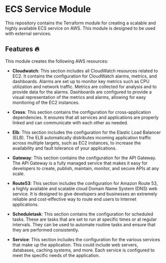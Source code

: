 # ECS Service Module

This repository contains the Terraform module for creating a scalable and highly available ECS service on AWS. 
This module is designed to be used with external services.

## Features 🔥

This module creates the following AWS resources:

- **Cloudwatch**: This section includes all CloudWatch resources related to EC2. It contains the configuration for CloudWatch alarms, metrics, and dashboards. Alarms are set up to monitor key metrics such as CPU utilization and network traffic. Metrics are collected for analysis and to provide data for the alarms. Dashboards are configured to provide a visual representation of the metrics and alarms, allowing for easy monitoring of the EC2 instances.

- **Cross**: This section contains the configuration for cross-application dependencies. It ensures that all services and applications are properly linked and can communicate with each other as needed.

- **Elb**: This section includes the configuration for the Elastic Load Balancer (ELB). The ELB automatically distributes incoming application traffic across multiple targets, such as EC2 instances, to increase the availability and fault tolerance of your applications.

- **Gateway**: This section contains the configuration for the API Gateway. The API Gateway is a fully managed service that makes it easy for developers to create, publish, maintain, monitor, and secure APIs at any scale.

- **Route53**: This section includes the configuration for Amazon Route 53, a highly available and scalable cloud Domain Name System (DNS) web service. It is designed to give developers and businesses an extremely reliable and cost-effective way to route end users to Internet applications.

- **Scheduletask**: This section contains the configuration for scheduled tasks. These are tasks that are set to run at specific times or at regular intervals. They can be used to automate routine tasks and ensure that they are performed consistently.

- **Service**: This section includes the configuration for the various services that make up the application. This could include web servers, databases, caching systems, and more. Each service is configured to meet the specific needs of the application.